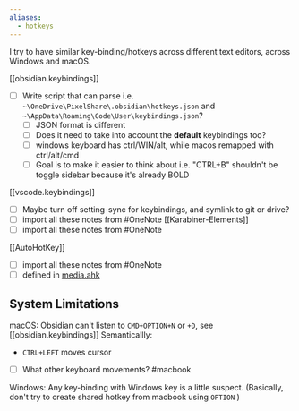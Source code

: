 ```yaml
---
aliases:
  - hotkeys
---
```

I try to have similar key-binding/hotkeys across different text editors, across Windows and macOS.

[[obsidian.keybindings]]
- [ ] Write script that can parse i.e. `~\OneDrive\PixelShare\.obsidian\hotkeys.json` and `~\AppData\Roaming\Code\User\keybindings.json`?
    - [ ] JSON format is different
    - [ ] Does it need to take into account the **default** keybindings too?
    - [ ] windows keyboard has ctrl/WIN/alt, while macos remapped with ctrl/alt/cmd
    - [ ] Goal is to make it easier to think about i.e. "CTRL+B" shouldn't be toggle sidebar because it's already BOLD

[[vscode.keybindings]]
- [ ] Maybe turn off setting-sync for keybindings, and symlink to git or drive?
- [ ] import all these notes from #OneNote
[[Karabiner-Elements]]
- [ ] import all these notes from #OneNote

[[AutoHotKey]]
- [ ] import all these notes from #OneNote
- [ ] defined in [media.ahk](../win/media.ahk)

## System Limitations
macOS: Obsidian can't listen to `CMD+OPTION+N` or `+D`, see [[obsidian.keybindings]]
Semanticallly:
- `CTRL+LEFT` moves cursor
- [ ] What other keyboard movements? #macbook 

Windows: Any key-binding with Windows key is a little suspect. (Basically, don't try to create shared hotkey from macbook using `OPTION` )
